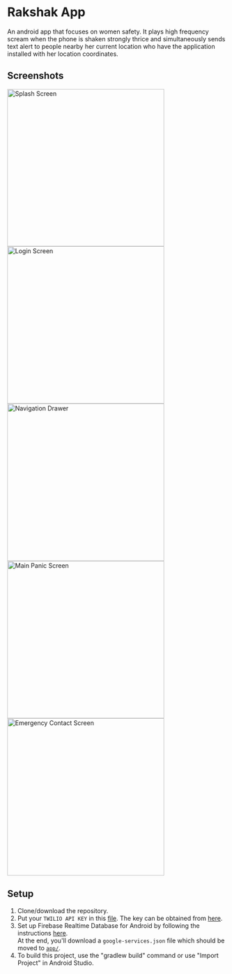 # Rakshak App
An android app that focuses on women safety. It plays high frequency scream when the phone is shaken strongly thrice and simultaneously sends text alert to people nearby her current location who have the application installed with her location coordinates.


## Screenshots
<img src="screenshots/screenshot1.png" width="360" alt="Splash Screen" >
<img src="screenshots/screenshot2.png" width="360" alt="Login Screen" >
<img src="screenshots/screenshot3.png" width="360" alt="Navigation Drawer" >
<img src="screenshots/screenshot4.png" width="360" alt="Main Panic Screen" >
<img src="screenshots/screenshot5.png" width="360" alt="Emergency Contact Screen" >

## Setup
1. Clone/download the repository.
2. Put your `TWILIO API KEY` in this [file](app/src/main/java/com/teapink/damselindistress/AppController.java). The key can be obtained from [here](https://www.twilio.com/).
3. Set up Firebase Realtime Database for Android by following the instructions [here](https://firebase.google.com/docs/database/android/start/).  
	At the end, you'll download a `google-services.json` file which should be moved to [`app/`](app/).
4. To build this project, use the "gradlew build" command or use "Import Project" in Android Studio.

